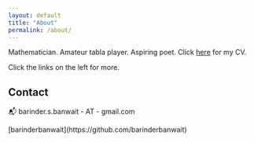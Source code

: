 ```yaml
---
layout: default
title: "About"
permalink: /about/
---
```


Mathematician. Amateur tabla player. Aspiring poet. Click [here](https://barinderbanwait.github.io/cv/bsb_cv.pdf) for my CV.

Click the links on the left for more.

## Contact

:mailbox_with_mail: barinder.s.banwait - AT - gmail.com
<p>
<i class="fa-brands fa-github fa-lg"></i>
</p> [barinderbanwait](https://github.com/barinderbanwait)